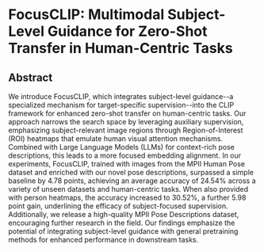 # FocusCLIP: Multimodal Subject-Level Guidance for Zero-Shot Transfer in Human-Centric Tasks

## Abstract

We introduce FocusCLIP, which integrates subject-level guidance--a specialized mechanism for target-specific supervision--into the CLIP framework for enhanced zero-shot transfer on human-centric tasks. Our approach narrows the search space by leveraging auxiliary supervision, emphasizing subject-relevant image regions through Region-of-Interest (ROI) heatmaps that emulate human visual attention mechanisms. Combined with Large Language Models (LLMs) for context-rich pose descriptions, this leads to a more focused embedding alignment. In our experiments, FocusCLIP, trained with images from the MPII Human Pose dataset and enriched with our novel pose descriptions, surpassed a simple baseline by 4.78 points, achieving an average accuracy of 24.54\% across a variety of unseen datasets and human-centric tasks. When also provided with person heatmaps, the accuracy increased to 30.52\%, a further 5.98 point gain, underlining the efficacy of subject-focused supervision. Additionally, we release a high-quality MPII Pose Descriptions dataset, encouraging further research in the field. Our findings emphasize the potential of integrating subject-level guidance with general pretraining methods for enhanced performance in downstream tasks.
